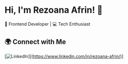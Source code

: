 # Hi, I'm Rezoana Afrin! 👋
🚀 Frontend Developer | 💻 Tech Enthusiast 
## 🌍 Connect with Me  
[![LinkedIn](https://img.shields.io/badge/-LinkedIn-blue?style=flat&logo=Linkedin&logoColor=white)][(https://www.linkedin.com/in/rezoana-afrin/)]



<!--
**rezoanaafrinn/rezoanaafrinn** is a ✨ _special_ ✨ repository because its `README.md` (this file) appears on your GitHub profile.

Here are some ideas to get you started:

- 🔭 I’m currently working on ...
- 🌱 I’m currently learning ...
- 👯 I’m looking to collaborate on ...
- 🤔 I’m looking for help with ...
- 💬 Ask me about ...
- 📫 How to reach me: ...
- 😄 Pronouns: ...
- ⚡ Fun fact: ...
-->
